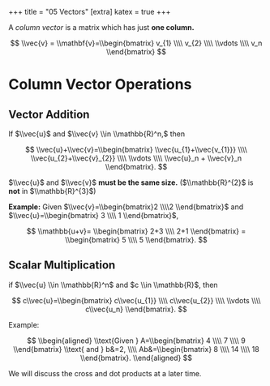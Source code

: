 +++
title = "05 Vectors"
[extra]
katex = true
+++

A *<colorize>column vector</colorize>* is a matrix which has just **one column.**

$$ \\vec{v} = \\mathbf{v}=\\begin{bmatrix} v_{1} \\\\ v_{2} \\\\ \\vdots \\\\ v_n \\end{bmatrix} $$

# Column Vector Operations
## Vector Addition

If $\\vec{u}$ and $\\vec{v} \\in \\mathbb{R}^n,$ then

$$ \\vec{u}+\\vec{v}=\\begin{bmatrix} \\vec{u_{1}+\\vec{v_{1}}} \\\\ \\vec{u_{2}+\\vec{v}_{2}} \\\\ \\vdots \\\\ \\vec{u}_n + \\vec{v}_n \\end{bmatrix}. $$

$\\vec{u}$ and $\\vec{v}$ **must be the same size.** ($\\mathbb{R}^{2}$ is **not** in $\\mathbb{R}^{3}$)

**Example:** Given $\\vec{v}=\\begin{bmatrix}2 \\\\2 \\end{bmatrix}$ and $\\vec{u}=\\begin{bmatrix} 3 \\\\ 1 \\end{bmatrix}$,

$$ \\mathbb{u+v}= \\begin{bmatrix} 2+3 \\\\ 2+1 \\end{bmatrix} = \\begin{bmatrix} 5 \\\\ 5 \\end{bmatrix}. $$

## Scalar Multiplication
if $\\vec{u} \\in \\mathbb{R}^n$ and $c \\in \\mathbb{R}$, then

$$ c\\vec{u}=\\begin{bmatrix} c\\vec{u_{1}} \\\\ c\\vec{u_{2}} \\\\ \\vdots \\\\ c\\vec{u_n} \\end{bmatrix}. $$

Example:

$$ \\begin{aligned} \\text{Given } A=\\begin{bmatrix} 4 \\\\ 7 \\\\ 9 \\end{bmatrix} \\text{ and } b&=2, \\\\ Ab&=\\begin{bmatrix} 8 \\\\ 14 \\\\ 18 \\end{bmatrix}. \\end{aligned} $$

We will discuss the cross and dot products at a later time.
